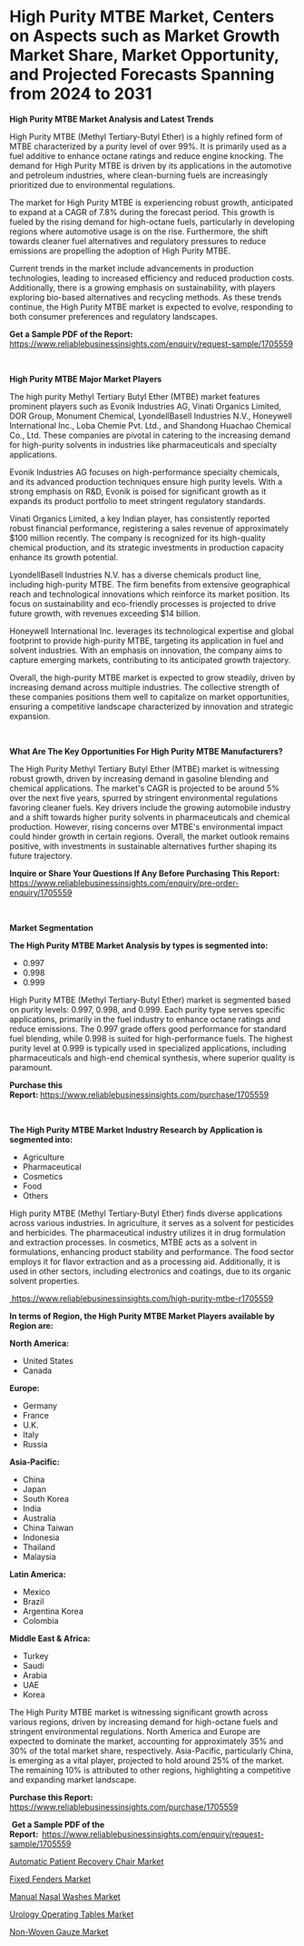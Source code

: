 <p><h1>High Purity MTBE Market, Centers on Aspects such as Market Growth Market Share, Market Opportunity, and Projected Forecasts Spanning from 2024 to 2031</h1></p><p><strong>High Purity MTBE Market Analysis and Latest Trends</strong></p>
<p><p>High Purity MTBE (Methyl Tertiary-Butyl Ether) is a highly refined form of MTBE characterized by a purity level of over 99%. It is primarily used as a fuel additive to enhance octane ratings and reduce engine knocking. The demand for High Purity MTBE is driven by its applications in the automotive and petroleum industries, where clean-burning fuels are increasingly prioritized due to environmental regulations.</p><p>The market for High Purity MTBE is experiencing robust growth, anticipated to expand at a CAGR of 7.8% during the forecast period. This growth is fueled by the rising demand for high-octane fuels, particularly in developing regions where automotive usage is on the rise. Furthermore, the shift towards cleaner fuel alternatives and regulatory pressures to reduce emissions are propelling the adoption of High Purity MTBE.</p><p>Current trends in the market include advancements in production technologies, leading to increased efficiency and reduced production costs. Additionally, there is a growing emphasis on sustainability, with players exploring bio-based alternatives and recycling methods. As these trends continue, the High Purity MTBE market is expected to evolve, responding to both consumer preferences and regulatory landscapes.</p></p>
<p><strong>Get a Sample PDF of the Report:&nbsp;</strong> <a href="https://www.reliablebusinessinsights.com/enquiry/request-sample/1705559?utm_campaign=1781&utm_medium=2&utm_source=Github&utm_content=ia&utm_term=21102024&utm_id=high-purity-mtbe">https://www.reliablebusinessinsights.com/enquiry/request-sample/1705559</a></p>
<p>&nbsp;</p>
<p><strong>High Purity MTBE Major Market Players</strong></p>
<p><p>The high purity Methyl Tertiary Butyl Ether (MTBE) market features prominent players such as Evonik Industries AG, Vinati Organics Limited, DOR Group, Monument Chemical, LyondellBasell Industries N.V., Honeywell International Inc., Loba Chemie Pvt. Ltd., and Shandong Huachao Chemical Co., Ltd. These companies are pivotal in catering to the increasing demand for high-purity solvents in industries like pharmaceuticals and specialty applications.</p><p>Evonik Industries AG focuses on high-performance specialty chemicals, and its advanced production techniques ensure high purity levels. With a strong emphasis on R&D, Evonik is poised for significant growth as it expands its product portfolio to meet stringent regulatory standards.</p><p>Vinati Organics Limited, a key Indian player, has consistently reported robust financial performance, registering a sales revenue of approximately $100 million recently. The company is recognized for its high-quality chemical production, and its strategic investments in production capacity enhance its growth potential.</p><p>LyondellBasell Industries N.V. has a diverse chemicals product line, including high-purity MTBE. The firm benefits from extensive geographical reach and technological innovations which reinforce its market position. Its focus on sustainability and eco-friendly processes is projected to drive future growth, with revenues exceeding $14 billion.</p><p>Honeywell International Inc. leverages its technological expertise and global footprint to provide high-purity MTBE, targeting its application in fuel and solvent industries. With an emphasis on innovation, the company aims to capture emerging markets, contributing to its anticipated growth trajectory.</p><p>Overall, the high-purity MTBE market is expected to grow steadily, driven by increasing demand across multiple industries. The collective strength of these companies positions them well to capitalize on market opportunities, ensuring a competitive landscape characterized by innovation and strategic expansion.</p></p>
<p>&nbsp;</p>
<p><strong>What Are The Key Opportunities For High Purity MTBE Manufacturers?</strong></p>
<p><p>The High Purity Methyl Tertiary Butyl Ether (MTBE) market is witnessing robust growth, driven by increasing demand in gasoline blending and chemical applications. The market's CAGR is projected to be around 5% over the next five years, spurred by stringent environmental regulations favoring cleaner fuels. Key drivers include the growing automobile industry and a shift towards higher purity solvents in pharmaceuticals and chemical production. However, rising concerns over MTBE's environmental impact could hinder growth in certain regions. Overall, the market outlook remains positive, with investments in sustainable alternatives further shaping its future trajectory.</p></p>
<p><strong>Inquire or Share Your Questions If Any Before Purchasing This Report:</strong> <a href="https://www.reliablebusinessinsights.com/enquiry/pre-order-enquiry/1705559?utm_campaign=1781&utm_medium=2&utm_source=Github&utm_content=ia&utm_term=21102024&utm_id=high-purity-mtbe">https://www.reliablebusinessinsights.com/enquiry/pre-order-enquiry/1705559</a></p>
<p>&nbsp;</p>
<p><strong>Market Segmentation</strong></p>
<p><strong>The High Purity MTBE Market Analysis by types is segmented into:</strong></p>
<p><ul><li>0.997</li><li>0.998</li><li>0.999</li></ul></p>
<p><p>High Purity MTBE (Methyl Tertiary-Butyl Ether) market is segmented based on purity levels: 0.997, 0.998, and 0.999. Each purity type serves specific applications, primarily in the fuel industry to enhance octane ratings and reduce emissions. The 0.997 grade offers good performance for standard fuel blending, while 0.998 is suited for high-performance fuels. The highest purity level at 0.999 is typically used in specialized applications, including pharmaceuticals and high-end chemical synthesis, where superior quality is paramount.</p></p>
<p><strong>Purchase this Report:&nbsp;</strong><a href="https://www.reliablebusinessinsights.com/purchase/1705559?utm_campaign=1781&utm_medium=2&utm_source=Github&utm_content=ia&utm_term=21102024&utm_id=high-purity-mtbe">https://www.reliablebusinessinsights.com/purchase/1705559</a></p>
<p>&nbsp;</p>
<p><strong>The High Purity MTBE Market Industry Research by Application is segmented into:</strong></p>
<p><ul><li>Agriculture</li><li>Pharmaceutical</li><li>Cosmetics</li><li>Food</li><li>Others</li></ul></p>
<p><p>High purity MTBE (Methyl Tertiary-Butyl Ether) finds diverse applications across various industries. In agriculture, it serves as a solvent for pesticides and herbicides. The pharmaceutical industry utilizes it in drug formulation and extraction processes. In cosmetics, MTBE acts as a solvent in formulations, enhancing product stability and performance. The food sector employs it for flavor extraction and as a processing aid. Additionally, it is used in other sectors, including electronics and coatings, due to its organic solvent properties.</p></p>
<p><a href="https://www.reliablebusinessinsights.com/high-purity-mtbe-r1705559?utm_campaign=1781&utm_medium=2&utm_source=Github&utm_content=ia&utm_term=21102024&utm_id=high-purity-mtbe">&nbsp;https://www.reliablebusinessinsights.com/high-purity-mtbe-r1705559</a></p>
<p><strong>In terms of Region, the High Purity MTBE Market Players available by Region are:</strong></p>
<p>
    <p> <strong> North America: </strong>
        <ul>
            <li>United States</li>
            <li>Canada</li>
        </ul>
        </p> 
    <p> <strong> Europe: </strong>
        <ul>
            <li>Germany</li>
            <li>France</li>
            <li>U.K.</li>
            <li>Italy</li>
            <li>Russia</li>
        </ul>
        </p> 
    <p> <strong> Asia-Pacific: </strong>
        <ul>
            <li>China</li>
            <li>Japan</li>
            <li>South Korea</li>
            <li>India</li>
            <li>Australia</li>
            <li>China Taiwan</li>
            <li>Indonesia</li>
            <li>Thailand</li>
            <li>Malaysia</li>
        </ul>
        </p> 
    <p> <strong> Latin America: </strong>
        <ul>
            <li>Mexico</li>
            <li>Brazil</li>
            <li>Argentina Korea</li>
            <li>Colombia</li>
        </ul>
        </p> 
    <p> <strong> Middle East & Africa: </strong>
        <ul>
            <li>Turkey</li>
            <li>Saudi</li>
            <li>Arabia</li>
            <li>UAE</li>
            <li>Korea</li>
        </ul>
    </p>
    </p>
<p><p>The High Purity MTBE market is witnessing significant growth across various regions, driven by increasing demand for high-octane fuels and stringent environmental regulations. North America and Europe are expected to dominate the market, accounting for approximately 35% and 30% of the total market share, respectively. Asia-Pacific, particularly China, is emerging as a vital player, projected to hold around 25% of the market. The remaining 10% is attributed to other regions, highlighting a competitive and expanding market landscape.</p></p>
<p><strong>Purchase this Report: </strong><a href="https://www.reliablebusinessinsights.com/purchase/1705559?utm_campaign=1781&utm_medium=2&utm_source=Github&utm_content=ia&utm_term=21102024&utm_id=high-purity-mtbe">https://www.reliablebusinessinsights.com/purchase/1705559</a></p>
<p>&nbsp;<strong>Get a Sample PDF of the Report:&nbsp;&nbsp;</strong><a href="https://www.reliablebusinessinsights.com/enquiry/request-sample/1705559?utm_campaign=1781&utm_medium=2&utm_source=Github&utm_content=ia&utm_term=21102024&utm_id=high-purity-mtbe">https://www.reliablebusinessinsights.com/enquiry/request-sample/1705559</a></p>
<p><strong></strong></p>
<p><p><a href="https://www.linkedin.com/pulse/automatic-patient-recovery-chair-market-global-regional-i2yaf?utm_campaign=1781&utm_medium=2&utm_source=Github&utm_content=ia&utm_term=21102024&utm_id=high-purity-mtbe">Automatic Patient Recovery Chair Market</a></p><p><a href="https://www.linkedin.com/pulse/fixed-fenders-market-forecasts-trends-impact-analysis-2024--v9hjf?utm_campaign=1781&utm_medium=2&utm_source=Github&utm_content=ia&utm_term=21102024&utm_id=high-purity-mtbe">Fixed Fenders Market</a></p><p><a href="https://www.linkedin.com/pulse/manual-nasal-washes-market2024-2031-industry-insights-w4n9f?utm_campaign=1781&utm_medium=2&utm_source=Github&utm_content=ia&utm_term=21102024&utm_id=high-purity-mtbe">Manual Nasal Washes Market</a></p><p><a href="https://www.linkedin.com/pulse/emerging-technologies-reshaping-urology-operating-tables-market-20csf?utm_campaign=1781&utm_medium=2&utm_source=Github&utm_content=ia&utm_term=21102024&utm_id=high-purity-mtbe">Urology Operating Tables Market</a></p><p><a href="https://www.linkedin.com/pulse/non-woven-gauze-spectrum-usage-patterns-sector-evolution-ngeyf?utm_campaign=1781&utm_medium=2&utm_source=Github&utm_content=ia&utm_term=21102024&utm_id=high-purity-mtbe">Non-Woven Gauze Market</a></p></p>